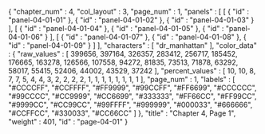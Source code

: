 {
  "chapter_num" : 4,
  "col_layout" : 3,
  "page_num" : 1,
  "panels" : [
    [
      {
        "id" : "panel-04-01-01"
      },
      {
        "id" : "panel-04-01-02"
      },
      {
        "id" : "panel-04-01-03"
      }
    ],
    [
      {
        "id" : "panel-04-01-04"
      },
      {
        "id" : "panel-04-01-05"
      },
      {
        "id" : "panel-04-01-06"
      }
    ],
    [
      {
        "id" : "panel-04-01-07"
      },
      {
        "id" : "panel-04-01-08"
      },
      {
        "id" : "panel-04-01-09"
      }
    ]
  ],
  "characters" : [
    "dr_manhattan"
  ],
  "color_data" : {
    "raw_values" : [
      399656,
      397164,
      326357,
      283412,
      256717,
      185452,
      176665,
      163278,
      126566,
      107558,
      94272,
      81835,
      73513,
      71878,
      63292,
      58017,
      55415,
      52406,
      44002,
      43529,
      37242
    ],
    "percent_values" : [
      10,
      10,
      8,
      7,
      7,
      5,
      4,
      4,
      3,
      2,
      2,
      2,
      2,
      1,
      1,
      1,
      1,
      1,
      1,
      1,
      1
    ],
    "page_num" : 1,
    "labels" : [
      "#CCCCFF",
      "#CCFFFF",
      "#FF9999",
      "#99CCFF",
      "#FF6699",
      "#CCCCCC",
      "#99CCCC",
      "#CC9999",
      "#CC6699",
      "#333333",
      "#FF66CC",
      "#FF99CC",
      "#9999CC",
      "#CC99CC",
      "#99FFFF",
      "#999999",
      "#000033",
      "#666666",
      "#CCFFCC",
      "#330033",
      "#CC66CC"
    ]
  },
  "title" : "Chapter 4, Page 1",
  "weight" : 401,
  "id" : "page-04-01"
}

